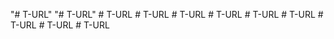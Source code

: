 "# T-URL" 
"# T-URL" 
#   T - U R L  
 #   T - U R L  
 #   T - U R L  
 #   T - U R L  
 #   T - U R L  
 #   T - U R L  
 #   T - U R L  
 #   T - U R L  
 #   T - U R L  
 